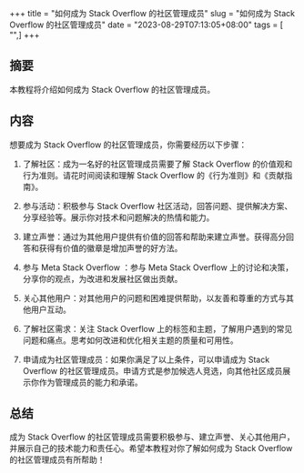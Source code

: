 +++
title = "如何成为 Stack Overflow 的社区管理成员"
slug = "如何成为 Stack Overflow 的社区管理成员"
date = "2023-08-29T07:13:05+08:00"
tags = [ "",]
+++


## 摘要
本教程将介绍如何成为 Stack Overflow 的社区管理成员。

## 内容
想要成为 Stack Overflow 的社区管理成员，你需要经历以下步骤：

1. 了解社区：成为一名好的社区管理成员需要了解 Stack Overflow 的价值观和行为准则。请花时间阅读和理解 Stack Overflow 的《行为准则》和《贡献指南》。

2. 参与活动：积极参与 Stack Overflow 社区活动，回答问题、提供解决方案、分享经验等。展示你对技术和问题解决的热情和能力。

3. 建立声誉：通过为其他用户提供有价值的回答和帮助来建立声誉。获得高分回答和获得有价值的徽章是增加声誉的好方法。

4. 参与 Meta Stack Overflow ：参与 Meta Stack Overflow 上的讨论和决策，分享你的观点，为改进和发展社区做出贡献。

5. 关心其他用户：对其他用户的问题和困难提供帮助，以友善和尊重的方式与其他用户互动。

6. 了解社区需求：关注 Stack Overflow 上的标签和主题，了解用户遇到的常见问题和痛点。思考如何改进和优化相关主题的质量和可用性。

7. 申请成为社区管理成员：如果你满足了以上条件，可以申请成为 Stack Overflow 的社区管理成员。申请方式是参加候选人竞选，向其他社区成员展示你作为管理成员的能力和承诺。

## 总结
成为 Stack Overflow 的社区管理成员需要积极参与、建立声誉、关心其他用户，并展示自己的技术能力和责任心。希望本教程对你了解如何成为 Stack Overflow 的社区管理成员有所帮助！

